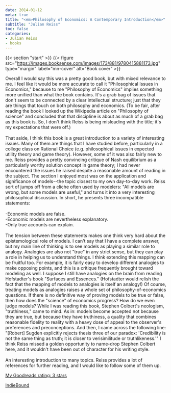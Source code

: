 ```yaml
---
date: 2014-01-12
meta: true
title: "<em>Philosophy of Economics: A Contemporary Introduction</em>"
subtitle: "Julian Reiss"
toc: false
categories:
- Julian Reiss
- books
---
```


{{< section "start" >}}
{{< figure src="https://images.booksense.com/images/173/881/9780415881173.jpg" type="margin" label="mn-cover" alt="Book cover" >}}

Overall I would say this was a pretty good book, but with mixed relevance to me. I feel like it would be more accurate to call it "Philosophical Issues in Economics," because to me "Philosophy of Economics" implies something more unified than what the book contains. It's a grab bag of issues that don't seem to be connected by a clear intellectual structure; just that they are things that touch on both philosophy and economics. (To be fair, after reading the book I looked up the Wikipedia article on "Philosophy of science" and concluded that that discipline is about as much of a grab bag as this book is. So, I don't think Reiss is being misleading with the title; it's my expectations that were off.)<br /><br />That aside, I think this book is a great introduction to a variety of interesting issues. Many of them are things that I have studied before, particularly in a college class on Rational Choice (e.g. philosophical issues in expected utility theory and game theory). However, some of it was also fairly new to me. Reiss provides a pretty convincing critique of Nash equilibrium as a particularly worthy solution concept in game theory; I had never encountered the issues he raised despite a reasonable amount of reading in the subject. The section I enjoyed most was on the application and significance of models--the topic closest to my own day-to-day work. Reiss sort of jumps off from a cliche often used by modelers: "All models are wrong, but some models are useful," and turns it into a very interesting philosophical discussion. In short, he presents three incompatible statements:<br /><br />-Economic models are false. <br />-Economic models are nevertheless explanatory.<br />-Only true accounts can explain.<br /><br />The tension between these statements makes one think very hard about the epistemological role of models. I can't say that I have a complete answer, but my main line of thinking is to see models as playing a similar role to analogy. Analogies are also not "true" in any strict sense, but they can play a role in helping us to understand things. I think extending this mapping can be fruitful too. For example, it is fairly easy to develop different analogies to make opposing points, and this is a critique frequently brought toward modeling as well. I suppose I still have analogies on the brain from reading Hofstadter's book "Surfaces and Essences." (Hofstadter would relish the fact that the mapping of models to analogies is itself an analogy!) Of course, treating models as analogies raises a whole set of philosophy-of-economics questions. If there is no definitive way of proving models to be true or false, then how does the "science" of economics progress? How do we even judge models? While I was reading this book, Stephen Colbert's neologism, "truthiness," came to mind. As in: models become accepted not because they are true, but because they have truthiness, a quality that combines reasonable fidelity to reality with a heavy dose of appeal to the observer's preferences and preconceptions. And then, I came across the following line: "[Robert] Sugden explicitly rejects thesis three of our paradox: 'Credibility is not the same thing as truth; it is closer to verisimilitude or truthlikeness.'" I think Reiss missed a golden opportunity to name-drop Stephen Colbert here, and it wouldn't have been out of character for his writing style.<br /><br />An interesting introduction to many topics. Reiss provides a lot of references for further reading, and I would like to follow some of them up.

[My Goodreads rating: 3 stars](https://www.goodreads.com/review/show/814212765)  

[IndieBound](https://www.indiebound.org/book/9780415881173)
